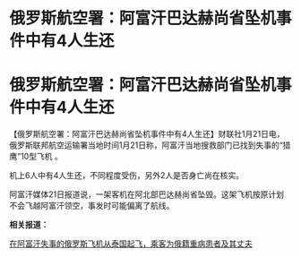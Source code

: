 # 俄罗斯航空署：阿富汗巴达赫尚省坠机事件中有4人生还

# 俄罗斯航空署：阿富汗巴达赫尚省坠机事件中有4人生还

【俄罗斯航空署：阿富汗巴达赫尚省坠机事件中有4人生还】财联社1月21日电，俄罗斯联邦航空运输署当地时间1月21日称，阿富汗当地搜救部门已找到失事的“猎鹰”10型飞机
。

机上6人中有4人生还，不同程度受伤，另外2人是否身亡尚在核实。

阿富汗媒体21日报道说，一架客机在阿北部巴达赫尚省坠毁。这架飞机按原计划不会飞越阿富汗领空，事发时可能偏离了航线。

**相关报道：**

[在阿富汗失事的俄罗斯飞机从泰国起飞，乘客为俄籍重病患者及其丈夫](https://news.qq.com/rain/a/20240121A06S3L00)

